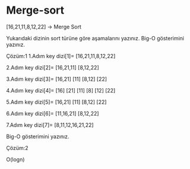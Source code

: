 # Merge-sort
[16,21,11,8,12,22] -> Merge Sort

Yukarıdaki dizinin sort türüne göre aşamalarını yazınız.
Big-O gösterimini yazınız.

Çözüm:1
1.Adım key dizi[1]= [16,21,11,8,12,22]

2.Adım key dizi[2]= [16,21,11] [8,12,22]

3.Adım key dizi[3]= [16,21] [11] [8,12] [22]

4.Adım key dizi[4]= [16] [21] [11] [8] [12] [22]

5.Adım key dizi[5]= [16,21] [11]  [8,12] [22]

6.Adım key dizi[6]= [11,16,21]    [8,12,22]

7.Adım key dizi[7]= [8,11,12,16,21,22]

Big-O gösterimini yazınız.

Çözüm:2

O(logn)
